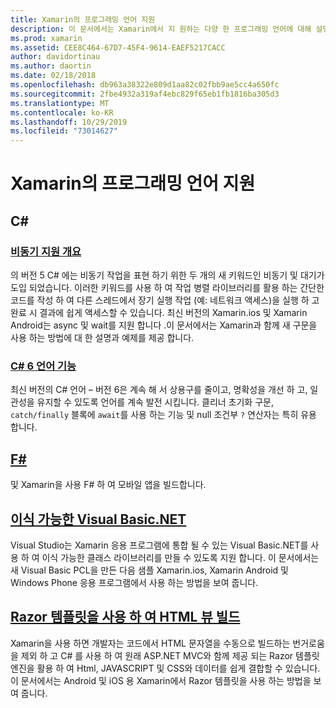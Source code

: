 ```yaml
---
title: Xamarin의 프로그래밍 언어 지원
description: 이 문서에서는 Xamarin에서 지 원하는 다양 한 프로그래밍 언어에 대해 설명 합니다. , F#, C#이식 가능한 Visual Basic.NET 및 Razor 템플릿에 대해 설명 합니다.
ms.prod: xamarin
ms.assetid: CEE8C464-67D7-45F4-9614-EAEF5217CACC
author: davidortinau
ms.author: daortin
ms.date: 02/18/2018
ms.openlocfilehash: db963a38322e809d1aa82c02fbb9ae5cc4a650fc
ms.sourcegitcommit: 2fbe4932a319af4ebc829f65eb1fb1816ba305d3
ms.translationtype: MT
ms.contentlocale: ko-KR
ms.lasthandoff: 10/29/2019
ms.locfileid: "73014627"
---
```

# <a name="programming-language-support-in-xamarin"></a>Xamarin의 프로그래밍 언어 지원

## <a name="c"></a>C\#

### <a name="async-support-overviewcross-platformplatformasyncmd"></a>[비동기 지원 개요](~/cross-platform/platform/async.md)

의 버전 5 C# 에는 비동기 작업을 표현 하기 위한 두 개의 새 키워드인 비동기 및 대기가 도입 되었습니다. 이러한 키워드를 사용 하 여 작업 병렬 라이브러리를 활용 하는 간단한 코드를 작성 하 여 다른 스레드에서 장기 실행 작업 (예: 네트워크 액세스)을 실행 하 고 완료 시 결과에 쉽게 액세스할 수 있습니다. 최신 버전의 Xamarin.ios 및 Xamarin Android는 async 및 wait를 지원 합니다 .이 문서에서는 Xamarin과 함께 새 구문을 사용 하는 방법에 대 한 설명과 예제를 제공 합니다.

### <a name="c-6-language-featurescross-platformplatformcsharp-sixmd"></a>[C# 6 언어 기능](~/cross-platform/platform/csharp-six.md)

최신 버전의 C# 언어 – 버전 6은 계속 해 서 상용구를 줄이고, 명확성을 개선 하 고, 일관성을 유지할 수 있도록 언어를 계속 발전 시킵니다. 클리너 초기화 구문, `catch/finally` 블록에 `await`를 사용 하는 기능 및 null 조건부 `?` 연산자는 특히 유용 합니다.

## <a name="ffsharpindexmd"></a>[F#](fsharp/index.md)

및 Xamarin을 사용 F# 하 여 모바일 앱을 빌드합니다.

## <a name="portable-visual-basicnetcross-platformplatformvisual-basicindexmd"></a>[이식 가능한 Visual Basic.NET](~/cross-platform/platform/visual-basic/index.md)

Visual Studio는 Xamarin 응용 프로그램에 통합 될 수 있는 Visual Basic.NET를 사용 하 여 이식 가능한 클래스 라이브러리를 만들 수 있도록 지원 합니다. 이 문서에서는 새 Visual Basic PCL을 만든 다음 샘플 Xamarin.ios, Xamarin Android 및 Windows Phone 응용 프로그램에서 사용 하는 방법을 보여 줍니다.

## <a name="building-html-views-using-razor-templatescross-platformplatformrazor-html-templatesindexmd"></a>[Razor 템플릿을 사용 하 여 HTML 뷰 빌드](~/cross-platform/platform/razor-html-templates/index.md)

Xamarin을 사용 하면 개발자는 코드에서 HTML 문자열을 수동으로 빌드하는 번거로움을 제외 하 고 C# 를 사용 하 여 원래 ASP.NET MVC와 함께 제공 되는 Razor 템플릿 엔진을 활용 하 여 Html, JAVASCRIPT 및 CSS와 데이터를 쉽게 결합할 수 있습니다.
이 문서에서는 Android 및 iOS 용 Xamarin에서 Razor 템플릿을 사용 하는 방법을 보여 줍니다.
